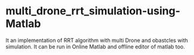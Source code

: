 # multi_drone_rrt_simulation-using-Matlab
It an implementation of RRT algorithm with multi Drone and obastcles with simulation. It can be run in Online Matlab and offline editor of matlab too.
